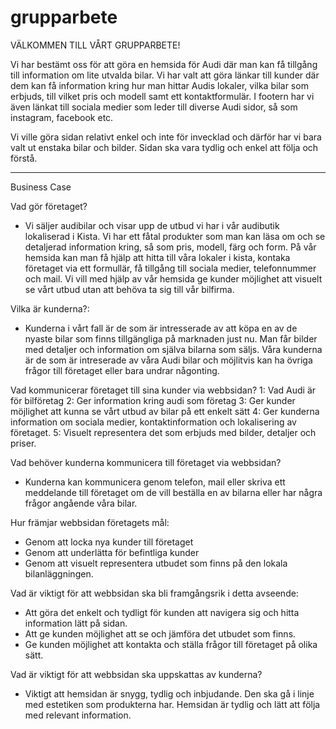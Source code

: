 # grupparbete

VÄLKOMMEN TILL VÅRT GRUPPARBETE!

Vi har bestämt oss för att göra en hemsida för Audi där man kan få tillgång till information om lite utvalda bilar. Vi har valt att göra länkar till kunder där dem kan få information kring hur man hittar Audis lokaler, vilka bilar som erbjuds, till vilket pris och modell samt ett kontaktformulär. I footern har vi även länkat till sociala medier som leder till diverse Audi sidor, så som instagram, facebook etc.

Vi ville göra sidan relativt enkel och inte för invecklad och därför har vi bara valt ut enstaka bilar och bilder. Sidan ska vara tydlig och enkel att följa och förstå.

---

Business Case

Vad gör företaget?

- Vi säljer audibilar och visar upp de utbud vi har i vår audibutik lokaliserad i Kista. Vi har ett fåtal produkter som man kan läsa om och se detaljerad information kring, så som pris, modell, färg och form. På vår hemsida kan man få hjälp att hitta till våra lokaler i kista, kontaka företaget via ett formullär, få tillgång till sociala medier, telefonnummer och mail. Vi vill med hjälp av vår hemsida ge kunder möjlighet att visuelt se vårt utbud utan att behöva ta sig till vår bilfirma.

Vilka är kunderna?:

- Kunderna i vårt fall är de som är intresserade av att köpa en av de nyaste bilar som finns tillgängliga på marknaden just nu. Man får bilder med detaljer och information om själva bilarna som säljs. Våra kunderna är de som är intreserade av våra Audi bilar och möjlitvis kan ha övriga frågor till företaget eller bara undrar någonting.

Vad kommunicerar företaget till sina kunder via webbsidan?
1: Vad Audi är för bilföretag
2: Ger information kring audi som företag
3: Ger kunder möjlighet att kunna se vårt utbud av bilar på ett enkelt sätt
4: Ger kunderna information om sociala medier, kontaktinformation och lokalisering av företaget.
5: Visuelt representera det som erbjuds med bilder, detaljer och priser.

Vad behöver kunderna kommunicera till företaget via webbsidan?

- Kunderna kan kommunicera genom telefon, mail eller skriva ett meddelande till företaget om de vill beställa en av bilarna eller har några frågor angående våra bilar.

Hur främjar webbsidan företagets mål:

- Genom att locka nya kunder till företaget
- Genom att underlätta för befintliga kunder
- Genom att visuelt representera utbudet som finns på den lokala bilanläggningen.

Vad är viktigt för att webbsidan ska bli framgångsrik i detta avseende:

- Att göra det enkelt och tydligt för kunden att navigera sig och hitta information lätt på sidan.
- Att ge kunden möjlighet att se och jämföra det utbudet som finns.
- Ge kunden möjlighet att kontakta och ställa frågor till företaget på olika sätt.

Vad är viktigt för att webbsidan ska uppskattas av kunderna?

- Viktigt att hemsidan är snygg, tydlig och inbjudande. Den ska gå i linje med estetiken som produkterna har. Hemsidan är tydlig och lätt att följa med relevant information.
